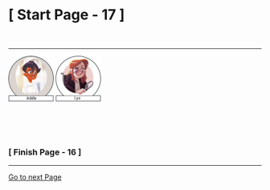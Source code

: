 #						     [ Start Page - 17 ]
<br>

---

![Adéle](images/adele-1.png) ![Lya](images/lya-01.png)


  
   
  
 
<br>
<br>
<br>

###			             [ Finish Page - 16 ]

---

[Go to next Page](https://github.com/batistasilva/Lya-Comic-book/blob/main/Page-17.md)
